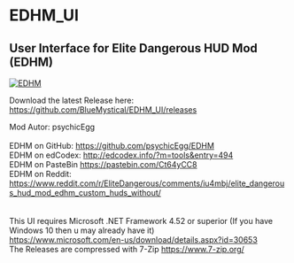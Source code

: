 # EDHM_UI
User Interface for Elite Dangerous HUD Mod (EDHM)
-------------------------------------------------------------------------------------------------------

<a href="#" target="_blank"><img src="https://i.ibb.co/tDt2Vr6/Screenshot-0009.jpg" alt="EDHM" border="0"></a>

Download the latest Release here:  https://github.com/BlueMystical/EDHM_UI/releases<br>


Mod Autor:        psychicEgg<br>
<br>
EDHM on GitHub:   https://github.com/psychicEgg/EDHM<br>
EDHM on edCodex:  http://edcodex.info/?m=tools&entry=494<br>
EDHM on PasteBin  https://pastebin.com/Ct64yCC8<br>
EDHM on Reddit:   https://www.reddit.com/r/EliteDangerous/comments/iu4mbj/elite_dangerous_hud_mod_edhm_custom_huds_without/
<br><br><br>
This UI requires Microsoft .NET Framework 4.52 or superior (If you have Windows 10 then u may already have it)<br>
https://www.microsoft.com/en-us/download/details.aspx?id=30653
<br>
The Releases are compressed with 7-Zip https://www.7-zip.org/<br>
